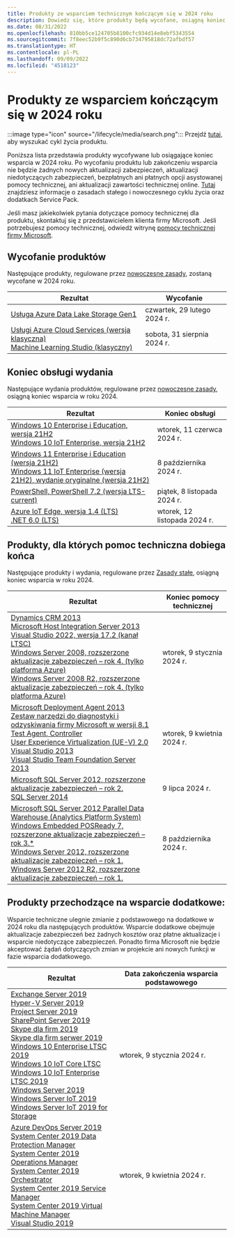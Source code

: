 ```yaml
---
title: Produkty ze wsparciem technicznym kończącym się w 2024 roku
description: Dowiedz się, które produkty będą wycofane, osiągną koniec wsparcia technicznego lub przejdą ze wsparcia podstawowego do dodatkowego w 2024 roku.
ms.date: 08/31/2022
ms.openlocfilehash: 810bb5ce124705b8100cfc934d14e8ebf5343554
ms.sourcegitcommit: 7f8eec52b9f5c890d6cb734795818dc72afbdf57
ms.translationtype: HT
ms.contentlocale: pl-PL
ms.lasthandoff: 09/09/2022
ms.locfileid: "4518123"
---
```

# <a name="products-ending-support-in-2024"></a>Produkty ze wsparciem kończącym się w 2024 roku

:::image type="icon" source="/lifecycle/media/search.png":::
Przejdź [tutaj](/lifecycle/products/), aby wyszukać cykl życia produktu.

Poniższa lista przedstawia produkty wycofywane lub osiągające koniec wsparcia w 2024 roku. Po wycofaniu produktu lub zakończeniu wsparcia nie będzie żadnych nowych aktualizacji zabezpieczeń, aktualizacji niedotyczących zabezpieczeń, bezpłatnych ani płatnych opcji asystowanej pomocy technicznej, ani aktualizacji zawartości technicznej online. [Tutaj](/lifecycle/overview/product-end-of-support-overview) znajdziesz informacje o zasadach stałego i nowoczesnego cyklu życia oraz dodatkach Service Pack.

Jeśli masz jakiekolwiek pytania dotyczące pomocy technicznej dla produktu, skontaktuj się z przedstawicielem klienta firmy Microsoft. Jeśli potrzebujesz pomocy technicznej, odwiedź witrynę [pomocy technicznej firmy Microsoft](https://support.microsoft.com/contactus/?ws=support).

## <a name="product-retirements"></a>Wycofanie produktów

Następujące produkty, regulowane przez [nowoczesne zasady](/lifecycle/policies/modern), zostaną wycofane w 2024 roku.

| Rezultat | Wycofanie |
| --- | --- |
| [Usługa Azure Data Lake Storage Gen1](/lifecycle/products/azure-data-lake-storage-gen1?branch=live)<br> | czwartek, 29 lutego 2024 r. |
| [Usługi Azure Cloud Services (wersja klasyczna)](/lifecycle/products/azure-cloud-services-classic?branch=live)<br>[Machine Learning Studio (klasyczny)](/lifecycle/products/machine-learning-studio-classic?branch=live)<br> | sobota, 31 sierpnia 2024 r. |


## <a name="release-end-of-servicing"></a>Koniec obsługi wydania

Następujące wydania produktów, regulowane przez [nowoczesne zasady](/lifecycle/policies/modern), osiągną koniec wsparcia w roku 2024.

| Rezultat | Koniec obsługi |
| --- | --- |
| [Windows 10 Enterprise i Education, wersja 21H2](/lifecycle/products/windows-10-enterprise-and-education?branch=live)<br>[Windows 10 IoT Enterprise, wersja 21H2](/lifecycle/products/windows-10-iot-enterprise?branch=live)<br> | wtorek, 11 czerwca 2024 r. |
| [Windows 11 Enterprise i Education (wersja 21H2)](/lifecycle/products/windows-11-enterprise-and-education-version-21h2?branch=live)<br>[Windows 11 IoT Enterprise (wersja 21H2), wydanie oryginalne (wersja 21H2)](/lifecycle/products/windows-11-iot-enterprise-version-21h2?branch=live)<br> | 8 października 2024 r. |
| [PowerShell, PowerShell 7.2 (wersja LTS-current)](/lifecycle/products/powershell?branch=live)<br> | piątek, 8 listopada 2024 r. |
| [Azure IoT Edge, wersja 1.4 (LTS)](/lifecycle/products/azure-iot-edge?branch=live)<br>[.NET 6.0 (LTS)](/lifecycle/products/microsoft-net-and-net-core?branch=live)<br> | wtorek, 12 listopada 2024 r. |


## <a name="products-reaching-end-of-support"></a>Produkty, dla których pomoc techniczna dobiega końca

Następujące produkty i wydania, regulowane przez [Zasady stałe](/lifecycle/policies/fixed), osiągną koniec wsparcia w roku 2024.

| Rezultat | Koniec pomocy technicznej |
| --- | --- |
| [Dynamics CRM 2013](/lifecycle/products/dynamics-crm-2013?branch=live)<br>[Microsoft Host Integration Server 2013](/lifecycle/products/microsoft-host-integration-server-2013?branch=live)<br>[Visual Studio 2022, wersja 17.2 (kanał LTSC)](/lifecycle/products/visual-studio-2022?branch=live)<br>[Windows Server 2008, rozszerzone aktualizacje zabezpieczeń – rok 4. (tylko platforma Azure)](/lifecycle/products/windows-server-2008?branch=live)<br>[Windows Server 2008 R2, rozszerzone aktualizacje zabezpieczeń – rok 4. (tylko platforma Azure)](/lifecycle/products/windows-server-2008-r2?branch=live)<br> | wtorek, 9 stycznia 2024 r. |
| [Microsoft Deployment Agent 2013](/lifecycle/products/microsoft-deployment-agent-2013?branch=live)<br>[Zestaw narzędzi do diagnostyki i odzyskiwania firmy Microsoft w wersji 8.1](/lifecycle/products/microsoft-diagnostics-and-recovery-toolset-81?branch=live)<br>[Test Agent, Controller](/lifecycle/products/test-agent-controller?branch=live)<br>[User Experience Virtualization (UE-V) 2.0](/lifecycle/products/user-experience-virtualization-uev-20?branch=live)<br>[Visual Studio 2013](/lifecycle/products/visual-studio-2013?branch=live)<br>[Visual Studio Team Foundation Server 2013](/lifecycle/products/visual-studio-team-foundation-server-2013?branch=live)<br> | wtorek, 9 kwietnia 2024 r. |
| [Microsoft SQL Server 2012, rozszerzone aktualizacje zabezpieczeń – rok 2.](/lifecycle/products/microsoft-sql-server-2012?branch=live)<br>[SQL Server 2014](/lifecycle/products/sql-server-2014?branch=live)<br> | 9 lipca 2024 r. |
| [Microsoft SQL Server 2012 Parallel Data Warehouse (Analytics Platform System)](/lifecycle/products/microsoft-sql-server-2012-parallel-data-warehouse-analytics-platform-system?branch=live)<br>[Windows Embedded POSReady 7, rozszerzone aktualizacje zabezpieczeń – rok 3.*](/lifecycle/products/windows-embedded-posready-7?branch=live)<br>[Windows Server 2012, rozszerzone aktualizacje zabezpieczeń – rok 1.](/lifecycle/products/windows-server-2012?branch=live)<br>[Windows Server 2012 R2, rozszerzone aktualizacje zabezpieczeń – rok 1.](/lifecycle/products/windows-server-2012-r2?branch=live)<br> | 8 października 2024 r. |


## <a name="products-moving-to-extended-support"></a>Produkty przechodzące na wsparcie dodatkowe:

Wsparcie techniczne ulegnie zmianie z podstawowego na dodatkowe w 2024 roku dla następujących produktów. Wsparcie dodatkowe obejmuje aktualizacje zabezpieczeń bez żadnych kosztów oraz płatne aktualizacje i wsparcie niedotyczące zabezpieczeń. Ponadto firma Microsoft nie będzie akceptować żądań dotyczących zmian w projekcie ani nowych funkcji w fazie wsparcia dodatkowego.

| Rezultat | Data zakończenia wsparcia podstawowego |
| --- | --- |
| [Exchange Server 2019](/lifecycle/products/exchange-server-2019?branch=live)<br>[Hyper-V Server 2019](/lifecycle/products/hyperv-server-2019?branch=live)<br>[Project Server 2019](/lifecycle/products/project-server-2019?branch=live)<br>[SharePoint Server 2019](/lifecycle/products/sharepoint-server-2019?branch=live)<br>[Skype dla firm 2019](/lifecycle/products/skype-for-business-2019?branch=live)<br>[Skype dla firm serwer 2019](/lifecycle/products/skype-for-business-server-2019?branch=live)<br>[Windows 10 Enterprise LTSC 2019](/lifecycle/products/windows-10-enterprise-ltsc-2019?branch=live)<br>[Windows 10 IoT Core LTSC](/lifecycle/products/windows-10-iot-core-ltsc?branch=live)<br>[Windows 10 IoT Enterprise LTSC 2019](/lifecycle/products/windows-10-iot-enterprise-ltsc-2019?branch=live)<br>[Windows Server 2019](/lifecycle/products/windows-server-2019?branch=live)<br>[Windows Server IoT 2019](/lifecycle/products/windows-server-iot-2019?branch=live)<br>[Windows Server IoT 2019 for Storage](/lifecycle/products/windows-server-iot-2019-for-storage?branch=live)<br> | wtorek, 9 stycznia 2024 r. |
| [Azure DevOps Server 2019](/lifecycle/products/azure-devops-server-2019?branch=live)<br>[System Center 2019 Data Protection Manager](/lifecycle/products/system-center-2019-data-protection-manager?branch=live)<br>[System Center 2019 Operations Manager](/lifecycle/products/system-center-2019-operations-manager?branch=live)<br>[System Center 2019 Orchestrator](/lifecycle/products/system-center-2019-orchestrator?branch=live)<br>[System Center 2019 Service Manager](/lifecycle/products/system-center-2019-service-manager?branch=live)<br>[System Center 2019 Virtual Machine Manager](/lifecycle/products/system-center-2019-virtual-machine-manager?branch=live)<br>[Visual Studio 2019](/lifecycle/products/visual-studio-2019?branch=live)<br> | wtorek, 9 kwietnia 2024 r. |
